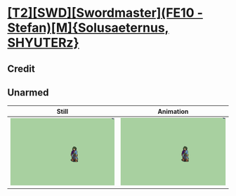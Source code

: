 # [\[T2\]\[SWD\]\[Swordmaster\]\(FE10 - Stefan\)\[M\]{Solusaeternus, SHYUTERz}](../)

## Credit


	
## Unarmed

| Still | Animation |
| :---: | :-------: |
| ![Unarmed still](./Unarmed_000.png) | ![Unarmed animation](./Unarmed.gif) |
